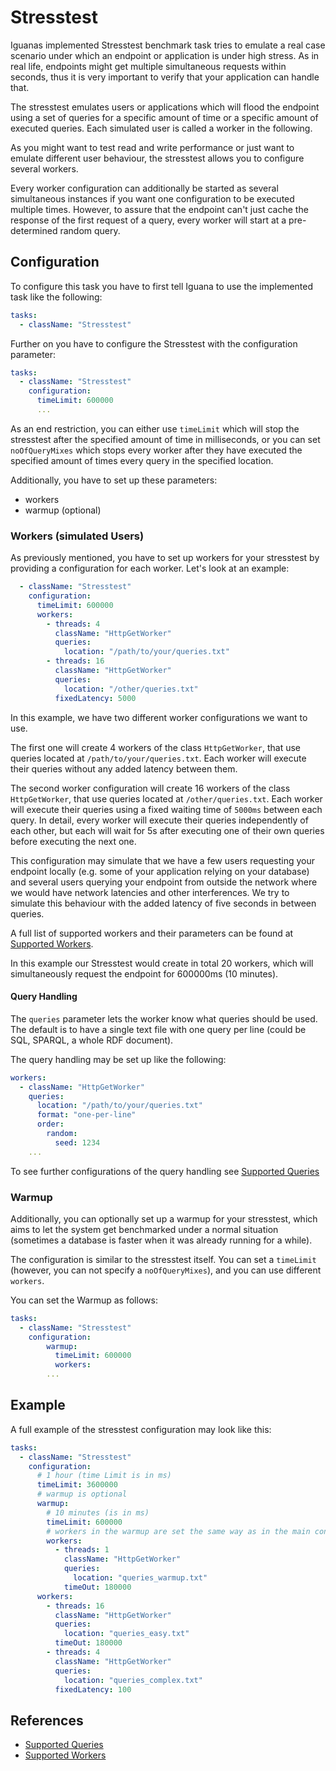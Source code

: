 # Stresstest
 
Iguanas implemented Stresstest benchmark task tries to emulate a real case scenario under which an endpoint or
application is under high stress.
As in real life, endpoints might get multiple simultaneous requests within seconds, thus it is very important to verify that
your application can handle that.

The stresstest emulates users or applications which will flood the endpoint using a set of queries for a specific
amount of time or a specific amount of executed queries.
Each simulated user is called a worker in the following.

As you might want to test read and write performance or just want to emulate different user behaviour, the stresstest
allows you to configure several workers.

Every worker configuration can additionally be started as several simultaneous instances if you want one configuration to be executed
multiple times.
However, to assure that the endpoint can't just cache the response of the first request of a query, every worker will start
at a pre-determined random query.

## Configuration

To configure this task you have to first tell Iguana to use the implemented task like the following:

```yaml
tasks:
  - className: "Stresstest"
```

Further on you have to configure the Stresstest with the configuration parameter:

```yaml
tasks:
  - className: "Stresstest"
    configuration:
      timeLimit: 600000
      ...
```

As an end restriction, you can either use `timeLimit` which will stop the stresstest after the specified amount of time in milliseconds, or
you can set `noOfQueryMixes` which stops every worker after they have executed the specified amount of times every query in the specified location.

Additionally, you have to set up these parameters:

* workers
* warmup (optional)

### Workers (simulated Users)

As previously mentioned, you have to set up workers for your stresstest by providing
a configuration for each worker.
Let's look at an example:

```yaml
  - className: "Stresstest"
    configuration:
      timeLimit: 600000
      workers:
        - threads: 4
          className: "HttpGetWorker"
          queries:
            location: "/path/to/your/queries.txt"
        - threads: 16
          className: "HttpGetWorker"
          queries:
            location: "/other/queries.txt"
          fixedLatency: 5000      
```

In this example, we have two different worker configurations we want to use. 

The first one will create 4 workers of the class `HttpGetWorker`, that use queries located at `/path/to/your/queries.txt`. Each worker will execute their queries without any added latency between them.

The second worker configuration will create 16 workers of the class `HttpGetWorker`, that use queries located at `/other/queries.txt`. Each worker will execute their queries using a fixed waiting time of `5000ms` between each query. 
In detail, every worker will execute their queries independently of each other, but each will wait for 5s after executing one of their own queries before executing the next one.

This configuration may simulate that we have a few users requesting your endpoint locally (e.g. some of your application
relying on your database) and several users querying your endpoint from outside the network where we would have network
latencies and other interferences. We try to simulate this behaviour with the added latency of five seconds in between queries.

A full list of supported workers and their parameters can be found at [Supported Workers](../workers).

In this example our Stresstest would create in total 20 workers, which will simultaneously request the endpoint for 600000ms (10
minutes).

#### Query Handling

The `queries` parameter lets the worker know what queries should be used.
The default is to have a single text file with one query per line (could be SQL, SPARQL, a whole RDF document).

The query handling may be set up like the following:

```yaml
workers:
  - className: "HttpGetWorker"
    queries:
      location: "/path/to/your/queries.txt"
      format: "one-per-line"
      order:
        random:
          seed: 1234
    ...
```

To see further configurations of the query handling see [Supported Queries](./queries)

### Warmup

Additionally, you can optionally set up a warmup for your stresstest, which aims to let the system get benchmarked under a normal
situation (sometimes a database is faster when it was already running for a while).

The configuration is similar to the stresstest itself. You can set a `timeLimit` (however, you can not specify a `noOfQueryMixes`), and you can use different `workers`.

You can set the Warmup as follows:

```yaml
tasks:
  - className: "Stresstest"
    configuration:
        warmup:
          timeLimit: 600000
          workers: 
        ...
```

## Example
A full example of the stresstest configuration may look like this:

```yaml
tasks:
  - className: "Stresstest"
    configuration:
      # 1 hour (time Limit is in ms)
      timeLimit: 3600000
      # warmup is optional
      warmup:
        # 10 minutes (is in ms)
        timeLimit: 600000
        # workers in the warmup are set the same way as in the main configuration
        workers:
          - threads: 1
            className: "HttpGetWorker"
            queries:
              location: "queries_warmup.txt"
            timeOut: 180000
      workers:
        - threads: 16
          className: "HttpGetWorker"
          queries:
            location: "queries_easy.txt"
          timeOut: 180000
        - threads: 4
          className: "HttpGetWorker"
          queries:
            location: "queries_complex.txt"
          fixedLatency: 100
```

## References

* [Supported Queries](../queries)
* [Supported Workers](../workers)
